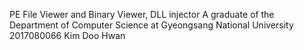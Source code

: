 PE File Viewer and Binary Viewer, DLL injector
A graduate of the Department of Computer Science at Gyeongsang National University
2017080066 Kim Doo Hwan